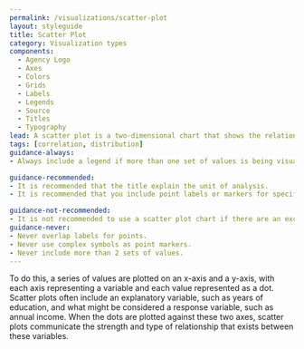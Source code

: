 ```yaml
---
permalink: /visualizations/scatter-plot
layout: styleguide
title: Scatter Plot
category: Visualization types
components:
  - Agency Logo
  - Axes
  - Colors
  - Grids
  - Labels
  - Legends
  - Source
  - Titles
  - Typography
lead: A scatter plot is a two-dimensional chart that shows the relationship between two variables.
tags: [correlation, distribution]
guidance-always:
- Always include a legend if more than one set of values is being visualized.

guidance-recommended:
- It is recommended that the title explain the unit of analysis.
- It is recommended that you include point labels or markers for specific observations.

guidance-not-recommended:
- It is not recommended to use a scatter plot chart if there are an excessive number of overlapping values.
guidance-never:
- Never overlap labels for points.
- Never use complex symbols as point markers.
- Never include more than 2 sets of values.
---
```


To do this, a series of values are plotted on an x-axis and a y-axis, with each axis representing a variable and each value represented as a dot. Scatter plots often include an explanatory variable, such as years of education, and what might be considered a response variable, such as annual income. When the dots are plotted against these two axes, scatter plots communicate the strength and type of relationship that exists between these variables.